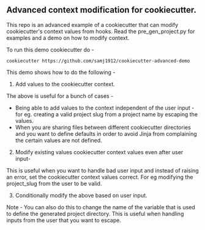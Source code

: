 ## Advanced context modification for cookiecutter.

This repo is an advanced example of a cookiecutter that can modify cookiecutter's
context values from hooks. Read the pre_gen_project.py for examples and a demo on how to modify context.

To run this demo cookiecutter do -

    cookiecutter https://github.com/samj1912/cookiecutter-advanced-demo

This demo shows how to do the following -

1. Add values to the cookiecutter context.

The above is useful for a bunch of cases -
* Being able to add values to the context independent of the user input -
    for eg. creating a valid project slug from a project name by escaping
    the values.
* When you are sharing files between different cookiecutter
    directories and you want to define defaults in order to avoid
    Jinja from complaining the certain values are not defined.

2. Modify existing values cookiecutter context values even after user input-

This is useful when you want to handle bad user input and instead of raising an
error, set the cookiecutter context values correct. For eg modifying the project_slug
from the user to be valid.

3. Conditionally modify the above based on user input.

Note - You can also do this to change the name of the variable that is used to define the generated project directory. This is useful when handling inputs from the user that you want to escape.
